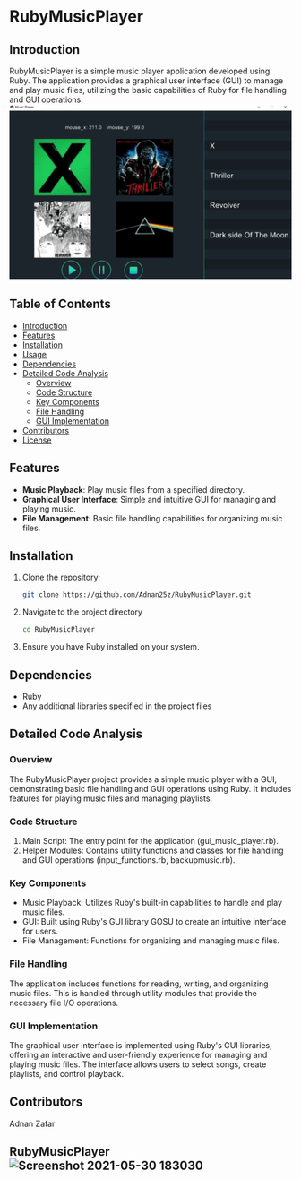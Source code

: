 # RubyMusicPlayer

## Introduction
RubyMusicPlayer is a simple music player application developed using Ruby. The application provides a graphical user interface (GUI) to manage and play music files, utilizing the basic capabilities of Ruby for file handling and GUI operations.
![Gameplay Image](images/ruby.gif)

## Table of Contents
- [Introduction](#introduction)
- [Features](#features)
- [Installation](#installation)
- [Usage](#usage)
- [Dependencies](#dependencies)
- [Detailed Code Analysis](#detailed-code-analysis)
  - [Overview](#overview)
  - [Code Structure](#code-structure)
  - [Key Components](#key-components)
  - [File Handling](#file-handling)
  - [GUI Implementation](#gui-implementation)
- [Contributors](#contributors)
- [License](#license)

## Features
- **Music Playback**: Play music files from a specified directory.
- **Graphical User Interface**: Simple and intuitive GUI for managing and playing music.
- **File Management**: Basic file handling capabilities for organizing music files.

## Installation
1. Clone the repository:
   ```bash
   git clone https://github.com/Adnan25z/RubyMusicPlayer.git
2. Navigate to the project directory
   ```bash
   cd RubyMusicPlayer
3. Ensure you have Ruby installed on your system.

## Dependencies
- Ruby
- Any additional libraries specified in the project files

## Detailed Code Analysis
### Overview
The RubyMusicPlayer project provides a simple music player with a GUI, demonstrating basic file handling and GUI operations using Ruby. It includes features for playing music files and managing playlists.

### Code Structure
1. Main Script: The entry point for the application (gui_music_player.rb).
2. Helper Modules: Contains utility functions and classes for file handling and GUI operations (input_functions.rb, backupmusic.rb).

### Key Components
- Music Playback: Utilizes Ruby's built-in capabilities to handle and play music files.
- GUI: Built using Ruby's GUI library GOSU to create an intuitive interface for users.
- File Management: Functions for organizing and managing music files.

### File Handling
The application includes functions for reading, writing, and organizing music files. This is handled through utility modules that provide the necessary file I/O operations.

### GUI Implementation
The graphical user interface is implemented using Ruby's GUI libraries, offering an interactive and user-friendly experience for managing and playing music files. The interface allows users to select songs, create playlists, and control playback.

## Contributors
Adnan Zafar

## RubyMusicPlayer![Screenshot 2021-05-30 183030](https://user-images.githubusercontent.com/100885766/179673121-34dec545-b965-43b9-8d4a-ee9de5800a5b.png)
